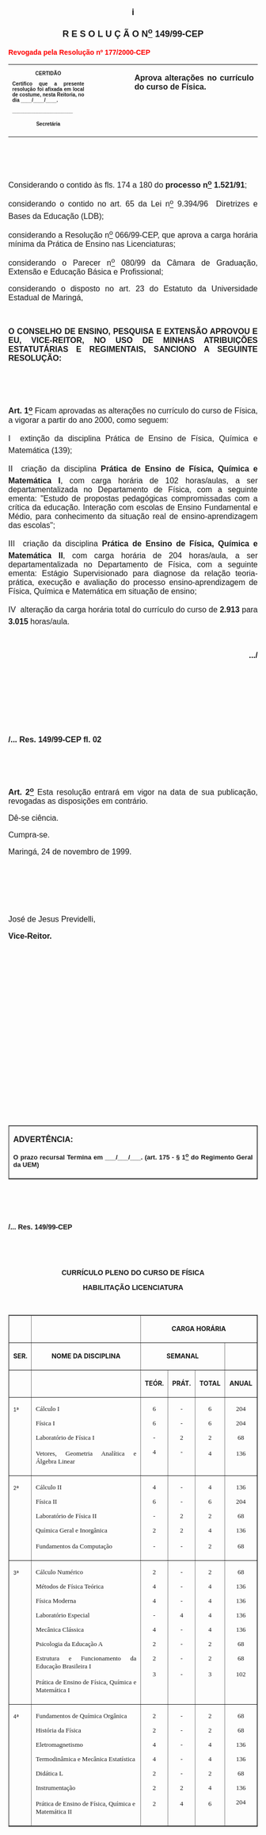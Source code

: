 <BODY>

<B><FONT FACE="Arial" SIZE=4><P ALIGN="CENTER">i</P>
<P ALIGN="CENTER">R E S O L U &Ccedil; &Atilde; O  N<U><SUP>o</U></SUP> 149/99-CEP</P>
</B></FONT><FONT FACE="Arial"><P ALIGN="JUSTIFY"></P>
</FONT><B><FONT FACE="Arial" COLOR="#ff0000"><P ALIGN="JUSTIFY">Revogada pela Resolu&ccedil;&atilde;o nº 177/2000-CEP</P>
</B></FONT><FONT FACE="Arial"><P ALIGN="JUSTIFY"></P></FONT>
<TABLE CELLSPACING=0 BORDER=0 CELLPADDING=7 WIDTH=621>
<TR><TD WIDTH="32%" VALIGN="TOP">
<B><FONT FACE="Arial" SIZE=1><P ALIGN="CENTER">CERTID&Atilde;O</P>
<P ALIGN="JUSTIFY">   Certifico que a presente resolu&ccedil;&atilde;o foi afixada em local de costume, nesta Reitoria, no dia ____/____/____.</P>
<P ALIGN="JUSTIFY"></P>
<P ALIGN="JUSTIFY">______________________</P>
<P ALIGN="CENTER">Secret&aacute;ria</B></FONT></TD>
<TD WIDTH="17%" VALIGN="TOP">&nbsp;</TD>
<TD WIDTH="52%" VALIGN="TOP">
<B><FONT FACE="Arial" SIZE=3><P ALIGN="JUSTIFY">Aprova altera&ccedil;&otilde;es no curr&iacute;culo do curso de F&iacute;sica.</B></FONT></TD>
</TR>
</TABLE>

<FONT FACE="Arial" SIZE=3><P ALIGN="JUSTIFY"></P>
<P ALIGN="JUSTIFY">&nbsp;</P>
<P ALIGN="JUSTIFY">&nbsp;</P>
<P ALIGN="JUSTIFY">&#9;Considerando o contido &agrave;s fls. 174 a 180 do <B>processo n<U><SUP>o</U></SUP> 1.521/91</B>;</P>
<P ALIGN="JUSTIFY">&#9;considerando o contido no art. 65 da Lei n<U><SUP>o</U></SUP> 9.394/96  Diretrizes e Bases da Educa&ccedil;&atilde;o (LDB);</P>
<P ALIGN="JUSTIFY">&#9;considerando a Resolu&ccedil;&atilde;o n<U><SUP>o</U></SUP> 066/99-CEP, que aprova a carga hor&aacute;ria m&iacute;nima da Pr&aacute;tica de Ensino nas Licenciaturas;</P>
<P ALIGN="JUSTIFY">&#9;considerando o Parecer n<U><SUP>o</U></SUP> 080/99 da C&acirc;mara de Gradua&ccedil;&atilde;o, Extens&atilde;o e Educa&ccedil;&atilde;o B&aacute;sica e Profissional;</P>
<P ALIGN="JUSTIFY">&#9;considerando o disposto no art. 23 do Estatuto da Universidade Estadual de Maring&aacute;,</P>
<P ALIGN="JUSTIFY"></P>
<P ALIGN="JUSTIFY">&nbsp;</P>
<B><P ALIGN="JUSTIFY">O CONSELHO DE ENSINO, PESQUISA E EXTENS&Atilde;O APROVOU E EU, VICE-REITOR, NO USO DE MINHAS ATRIBUI&Ccedil;&Otilde;ES ESTATUT&Aacute;RIAS E REGIMENTAIS, SANCIONO A SEGUINTE RESOLU&Ccedil;&Atilde;O:</P>
</B><P ALIGN="JUSTIFY"></P>
<P ALIGN="JUSTIFY">&nbsp;</P>
<P ALIGN="JUSTIFY">&nbsp;</P>
<P ALIGN="JUSTIFY">&#9;<B>Art. 1<U><SUP>o</B></U></SUP> Ficam aprovadas as altera&ccedil;&otilde;es no curr&iacute;culo do curso de F&iacute;sica, a vigorar a partir do ano 2000, como seguem:</P>
<P ALIGN="JUSTIFY">I  extin&ccedil;&atilde;o da disciplina Pr&aacute;tica de Ensino de F&iacute;sica, Qu&iacute;mica e Matem&aacute;tica (139);</P>
<P ALIGN="JUSTIFY">II  cria&ccedil;&atilde;o da disciplina <B>Pr&aacute;tica de Ensino de F&iacute;sica, Qu&iacute;mica e Matem&aacute;tica I</B>, com carga hor&aacute;ria de 102 horas/aulas, a ser departamentalizada no Departamento de F&iacute;sica, com a seguinte ementa: &quot;Estudo de propostas pedag&oacute;gicas compromissadas com a cr&iacute;tica da educa&ccedil;&atilde;o. Intera&ccedil;&atilde;o com escolas de Ensino Fundamental e M&eacute;dio, para conhecimento da situa&ccedil;&atilde;o real de ensino-aprendizagem das escolas&quot;;</P>
<P ALIGN="JUSTIFY">III  cria&ccedil;&atilde;o da disciplina <B>Pr&aacute;tica de Ensino de F&iacute;sica, Qu&iacute;mica e Matem&aacute;tica II</B>, com carga hor&aacute;ria de 204 horas/aula, a ser departamentalizada no Departamento de F&iacute;sica, com a seguinte ementa: Est&aacute;gio Supervisionado para diagnose da rela&ccedil;&atilde;o teoria-pr&aacute;tica, execu&ccedil;&atilde;o e avalia&ccedil;&atilde;o do processo ensino-aprendizagem de F&iacute;sica, Qu&iacute;mica e Matem&aacute;tica em situa&ccedil;&atilde;o de ensino;</P>
<P ALIGN="JUSTIFY">IV  altera&ccedil;&atilde;o da carga hor&aacute;ria total do curr&iacute;culo do curso de <B>2.913</B> para <B>3.015</B> horas/aula.</P>
<P ALIGN="JUSTIFY"></P>
<P ALIGN="JUSTIFY">&nbsp;</P>
<B><P ALIGN="RIGHT">.../</P>
</B><P ALIGN="JUSTIFY"></P>
<P ALIGN="JUSTIFY">&nbsp;</P>
<P ALIGN="JUSTIFY">&nbsp;</P>
<P ALIGN="JUSTIFY">&nbsp;</P>
<P ALIGN="JUSTIFY">&nbsp;</P>
<B><P ALIGN="JUSTIFY">/... Res. 149/99-CEP&#9;&#9;&#9;&#9;&#9;&#9;&#9;&#9;&#9;          fl. 02</P>
</B><P ALIGN="JUSTIFY"></P>
<P ALIGN="JUSTIFY">&nbsp;</P>
<P ALIGN="JUSTIFY">&nbsp;</P>
<P ALIGN="JUSTIFY">&#9;<B>Art. 2<U><SUP>o</B></U></SUP> Esta resolu&ccedil;&atilde;o entrar&aacute; em vigor na data de sua publica&ccedil;&atilde;o, revogadas as disposi&ccedil;&otilde;es em contr&aacute;rio.</P>
<P ALIGN="JUSTIFY">&#9;D&ecirc;-se ci&ecirc;ncia.</P>
<P ALIGN="JUSTIFY">&#9;Cumpra-se.</P>
<P ALIGN="JUSTIFY"></P>
<P ALIGN="JUSTIFY">Maring&aacute;, 24 de novembro de 1999.</P>
<P ALIGN="JUSTIFY"></P>
<P ALIGN="JUSTIFY">&nbsp;</P>
<P ALIGN="JUSTIFY">&nbsp;</P>
<P ALIGN="JUSTIFY">&nbsp;</P>
<P ALIGN="JUSTIFY">Jos&eacute; de Jesus Previdelli,</P>
<B><P ALIGN="JUSTIFY">Vice-Reitor.</P>
</B></FONT><FONT SIZE=3>
<P>&nbsp;</P>
<P>&nbsp;</P>
<P>&nbsp;</P>
<P>&nbsp;</P>
<P>&nbsp;</P>
<P>&nbsp;</P>
<P>&nbsp;</P>
<P>&nbsp;</P>
<P>&nbsp;</P>
</FONT><FONT FACE="Arial"><P ALIGN="JUSTIFY">&nbsp;</P></FONT>
<TABLE BORDER CELLSPACING=1 CELLPADDING=4 WIDTH=212>
<TR><TD VALIGN="TOP">
<B><FONT FACE="Arial"><P ALIGN="JUSTIFY">ADVERT&Ecirc;NCIA:</P>
</FONT><FONT FACE="Arial" SIZE=2><P ALIGN="JUSTIFY">O prazo recursal Termina em ___/___/___. (art. 175 - § 1<U><SUP>o</U></SUP> do Regimento Geral da UEM)</B></FONT></TD>
</TR>
</TABLE>

<FONT FACE="Arial"><P ALIGN="JUSTIFY"></P>
</FONT><FONT SIZE=3><P>&nbsp;</P>
<P>&nbsp;</P>
</FONT><B><FONT FACE="Arial"><P>/... Res. 149/99-CEP</P>
</B></FONT>
<P>&nbsp;</P>
<P>&nbsp;</P>
<B><FONT FACE="Arial"><P ALIGN="CENTER"> CURR&Iacute;CULO  PLENO  DO CURSO DE F&Iacute;SICA</P>
<P ALIGN="CENTER">HABILITA&Ccedil;&Atilde;O LICENCIATURA</P>
</B></FONT><FONT SIZE=2>
</FONT><P>&nbsp;</P>
<P ALIGN="CENTER"><CENTER><TABLE BORDER CELLSPACING=2 CELLPADDING=4 WIDTH=555>
<TR><TD WIDTH="9%" VALIGN="TOP">&nbsp;</TD>
<TD WIDTH="46%" VALIGN="TOP">&nbsp;</TD>
<TD WIDTH="45%" VALIGN="TOP" COLSPAN=4>
<B><FONT SIZE=2><P ALIGN="CENTER">CARGA HOR&Aacute;RIA</B></FONT></TD>
</TR>
<TR><TD WIDTH="9%" VALIGN="TOP">
<B><FONT SIZE=2><P ALIGN="CENTER">SER.</B></FONT></TD>
<TD WIDTH="46%" VALIGN="TOP">
<B><FONT SIZE=2><P ALIGN="CENTER">NOME DA DISCIPLINA</B></FONT></TD>
<TD WIDTH="32%" VALIGN="TOP" COLSPAN=3>
<B><FONT SIZE=2><P ALIGN="CENTER">SEMANAL</B></FONT></TD>
<TD WIDTH="13%" VALIGN="TOP">&nbsp;</TD>
</TR>
<TR><TD WIDTH="9%" VALIGN="TOP">&nbsp;</TD>
<TD WIDTH="46%" VALIGN="TOP">&nbsp;</TD>
<TD WIDTH="10%" VALIGN="TOP">
<B><FONT SIZE=2><P ALIGN="CENTER">TE&Oacute;R.</B></FONT></TD>
<TD WIDTH="10%" VALIGN="TOP">
<B><FONT SIZE=2><P ALIGN="CENTER">PR&Aacute;T.</B></FONT></TD>
<TD WIDTH="12%" VALIGN="TOP">
<B><FONT SIZE=2><P ALIGN="CENTER">TOTAL</B></FONT></TD>
<TD WIDTH="13%" VALIGN="TOP">
<B><FONT SIZE=2><P ALIGN="CENTER">ANUAL</B></FONT></TD>
</TR>
<TR><TD WIDTH="9%" VALIGN="TOP">
<FONT SIZE=1><P>1ª</FONT></TD>
<TD WIDTH="46%" VALIGN="TOP">
<FONT FACE="ChelthmITC Bk BT,Times New Roman" SIZE=2><P>C&aacute;lculo I</P>
<P>F&iacute;sica I</P>
<P>Laborat&oacute;rio de F&iacute;sica I</P>
<P ALIGN="JUSTIFY">Vetores, Geometria Anal&iacute;tica e &Aacute;lgebra Linear</FONT></TD>
<TD WIDTH="10%" VALIGN="TOP">
<FONT FACE="ChelthmITC Bk BT,Times New Roman" SIZE=2><P ALIGN="CENTER">6</P>
<P ALIGN="CENTER">6</P>
<P ALIGN="CENTER">-</P>
<P ALIGN="CENTER">4</P>
<P ALIGN="CENTER"></FONT></TD>
<TD WIDTH="10%" VALIGN="TOP">
<FONT FACE="ChelthmITC Bk BT,Times New Roman" SIZE=2><P ALIGN="CENTER">-</P>
<P ALIGN="CENTER">-</P>
<P ALIGN="CENTER">2</P>
<P ALIGN="CENTER">-</P>
<P ALIGN="CENTER"></FONT></TD>
<TD WIDTH="12%" VALIGN="TOP">
<FONT FACE="ChelthmITC Bk BT,Times New Roman" SIZE=2><P ALIGN="CENTER">6</P>
<P ALIGN="CENTER">6</P>
<P ALIGN="CENTER">2</P>
<P ALIGN="CENTER">4</FONT></TD>
<TD WIDTH="13%" VALIGN="TOP">
<FONT FACE="ChelthmITC Bk BT,Times New Roman" SIZE=2><P ALIGN="CENTER">204</P>
<P ALIGN="CENTER">204</P>
<P ALIGN="CENTER">68</P>
<P ALIGN="CENTER">136</FONT></TD>
</TR>
<TR><TD WIDTH="9%" VALIGN="TOP">
<FONT SIZE=1><P>2ª</FONT></TD>
<TD WIDTH="46%" VALIGN="TOP">
<FONT FACE="ChelthmITC Bk BT,Times New Roman" SIZE=2><P>C&aacute;lculo II</P>
<P>F&iacute;sica II</P>
<P>Laborat&oacute;rio de F&iacute;sica II</P>
<P>Qu&iacute;mica Geral e Inorg&acirc;nica</P>
<P>Fundamentos da Computa&ccedil;&atilde;o</FONT></TD>
<TD WIDTH="10%" VALIGN="TOP">
<FONT FACE="ChelthmITC Bk BT,Times New Roman" SIZE=2><P ALIGN="CENTER">4</P>
<P ALIGN="CENTER">6</P>
<P ALIGN="CENTER">-</P>
<P ALIGN="CENTER">2</P>
<P ALIGN="CENTER">-</FONT></TD>
<TD WIDTH="10%" VALIGN="TOP">
<FONT FACE="ChelthmITC Bk BT,Times New Roman" SIZE=2><P ALIGN="CENTER">-</P>
<P ALIGN="CENTER">-</P>
<P ALIGN="CENTER">2</P>
<P ALIGN="CENTER">2</P>
<P ALIGN="CENTER">-</FONT></TD>
<TD WIDTH="12%" VALIGN="TOP">
<FONT FACE="ChelthmITC Bk BT,Times New Roman" SIZE=2><P ALIGN="CENTER">4</P>
<P ALIGN="CENTER">6</P>
<P ALIGN="CENTER">2</P>
<P ALIGN="CENTER">4</P>
<P ALIGN="CENTER">2</FONT></TD>
<TD WIDTH="13%" VALIGN="TOP">
<FONT FACE="ChelthmITC Bk BT,Times New Roman" SIZE=2><P ALIGN="CENTER">136</P>
<P ALIGN="CENTER">204</P>
<P ALIGN="CENTER">68</P>
<P ALIGN="CENTER">136</P>
<P ALIGN="CENTER">68</FONT></TD>
</TR>
<TR><TD WIDTH="9%" VALIGN="TOP">
<FONT SIZE=1><P>3ª</FONT></TD>
<TD WIDTH="46%" VALIGN="TOP">
<FONT FACE="ChelthmITC Bk BT,Times New Roman" SIZE=2><P>C&aacute;lculo Num&eacute;rico</P>
<P>M&eacute;todos de F&iacute;sica Te&oacute;rica</P>
<P>F&iacute;sica Moderna</P>
<P>Laborat&oacute;rio Especial</P>
<P>Mec&acirc;nica Cl&aacute;ssica</P>
<P>Psicologia da Educa&ccedil;&atilde;o A</P>
<P ALIGN="JUSTIFY">Estrutura e Funcionamento da Educa&ccedil;&atilde;o Brasileira I</P>
<P ALIGN="JUSTIFY">Pr&aacute;tica de Ensino de F&iacute;sica, Qu&iacute;mica e Matem&aacute;tica I</FONT></TD>
<TD WIDTH="10%" VALIGN="TOP">
<FONT FACE="ChelthmITC Bk BT,Times New Roman" SIZE=2><P ALIGN="CENTER">2</P>
<P ALIGN="CENTER">4</P>
<P ALIGN="CENTER">4</P>
<P ALIGN="CENTER">-</P>
<P ALIGN="CENTER">4</P>
<P ALIGN="CENTER">2</P>
<P ALIGN="CENTER">2</P>
<P ALIGN="CENTER"></P>
<P ALIGN="CENTER">3</FONT></TD>
<TD WIDTH="10%" VALIGN="TOP">
<FONT FACE="ChelthmITC Bk BT,Times New Roman" SIZE=2><P ALIGN="CENTER">-</P>
<P ALIGN="CENTER">-</P>
<P ALIGN="CENTER">-</P>
<P ALIGN="CENTER">4</P>
<P ALIGN="CENTER">-</P>
<P ALIGN="CENTER">-</P>
<P ALIGN="CENTER">-</P>
<P ALIGN="CENTER"></P>
<P ALIGN="CENTER">-</FONT></TD>
<TD WIDTH="12%" VALIGN="TOP">
<FONT FACE="ChelthmITC Bk BT,Times New Roman" SIZE=2><P ALIGN="CENTER">2</P>
<P ALIGN="CENTER">4</P>
<P ALIGN="CENTER">4</P>
<P ALIGN="CENTER">4</P>
<P ALIGN="CENTER">4</P>
<P ALIGN="CENTER">2</P>
<P ALIGN="CENTER">2</P>
<P ALIGN="CENTER"></P>
<P ALIGN="CENTER">3</FONT></TD>
<TD WIDTH="13%" VALIGN="TOP">
<FONT FACE="ChelthmITC Bk BT,Times New Roman" SIZE=2><P ALIGN="CENTER">68</P>
<P ALIGN="CENTER">136</P>
<P ALIGN="CENTER">136</P>
<P ALIGN="CENTER">136</P>
<P ALIGN="CENTER">136</P>
<P ALIGN="CENTER">68</P>
<P ALIGN="CENTER">68</P>
<P ALIGN="CENTER"></P>
<P ALIGN="CENTER">102</FONT></TD>
</TR>
<TR><TD WIDTH="9%" VALIGN="TOP">
<FONT SIZE=1><P>4ª</FONT></TD>
<TD WIDTH="46%" VALIGN="TOP">
<FONT FACE="ChelthmITC Bk BT,Times New Roman" SIZE=2><P>Fundamentos de Qu&iacute;mica Org&acirc;nica</P>
<P>Hist&oacute;ria da F&iacute;sica</P>
<P>Eletromagnetismo</P>
<P>Termodin&acirc;mica e Mec&acirc;nica Estat&iacute;stica</P>
<P>Did&aacute;tica L</P>
<P>Instrumenta&ccedil;&atilde;o</P>
<P>Pr&aacute;tica de Ensino de F&iacute;sica, Qu&iacute;mica e Matem&aacute;tica II</FONT></TD>
<TD WIDTH="10%" VALIGN="TOP">
<FONT FACE="ChelthmITC Bk BT,Times New Roman" SIZE=2><P ALIGN="CENTER">2</P>
<P ALIGN="CENTER">2</P>
<P ALIGN="CENTER">4</P>
<P ALIGN="CENTER">4</P>
<P ALIGN="CENTER">2</P>
<P ALIGN="CENTER">2</P>
<P ALIGN="CENTER">2</FONT></TD>
<TD WIDTH="10%" VALIGN="TOP">
<FONT FACE="ChelthmITC Bk BT,Times New Roman" SIZE=2><P ALIGN="CENTER">-</P>
<P ALIGN="CENTER">-</P>
<P ALIGN="CENTER">-</P>
<P ALIGN="CENTER">-</P>
<P ALIGN="CENTER">-</P>
<P ALIGN="CENTER">2</P>
<P ALIGN="CENTER">4</FONT></TD>
<TD WIDTH="12%" VALIGN="TOP">
<FONT FACE="ChelthmITC Bk BT,Times New Roman" SIZE=2><P ALIGN="CENTER">2</P>
<P ALIGN="CENTER">2</P>
<P ALIGN="CENTER">4</P>
<P ALIGN="CENTER">4</P>
<P ALIGN="CENTER">2</P>
<P ALIGN="CENTER">4</P>
<P ALIGN="CENTER">6</FONT></TD>
<TD WIDTH="13%" VALIGN="TOP">
<FONT FACE="ChelthmITC Bk BT,Times New Roman" SIZE=2><P ALIGN="CENTER">68</P>
<P ALIGN="CENTER">68</P>
<P ALIGN="CENTER">136</P>
<P ALIGN="CENTER">136</P>
<P ALIGN="CENTER">68</P>
<P ALIGN="CENTER">136</P>
<P ALIGN="CENTER">204</P>
<P ALIGN="CENTER"></FONT></TD>
</TR>
</TABLE>
</CENTER></P>

<FONT SIZE=2><P>&nbsp;</P>
</FONT><FONT SIZE=3><P>&nbsp;</P></FONT></BODY>
